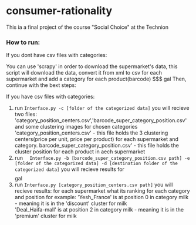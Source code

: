 # consumer-rationality

This ia a final project of the course "Social Choice" at the Technion

### How to run:

If you dont have csv files with categories:

You can use 'scrapy' in order to download the supermarket's data, this script will download the data, convert it from xml to csv for each supermarket and add a category for each product(barcode)
  $$$ gal
 Then, continue with the bext steps:
 
If you have csv files with categories:
  1) run ```Interface.py -c [folder of the categorized data]```
    you will recieve two files: 'category_position_centers.csv','barcode_super_category_position.csv' and some clustering         images for chosen categories
    'category_position_centers.csv' - this file holds the 3 clustering centers(price per unit, price per product) for each supermarket and category. 
    barcode_super_category_position.csv' - this file holds the cluster position for each product in aech supermarket
  2) run ```  Interface.py -b [barcode_super_category_position.csv path] -e [folder of the categorized data] -d [destination folder of the categorized data]```
    you will recieve results for $$$$gal
  3)  run ```Interface.py [category_position_centers.csv path]```
      you will recieve results: for each supermarket what its ranking for each category and position
      for example:  'Yesh_France' is at position 0 in category milk - meaning it is in the 'discount' cluster for milk  
                    'Deal_Haifa-mall' is at position 2 in category milk - meaning it is in the 'premium' cluster for milk 
